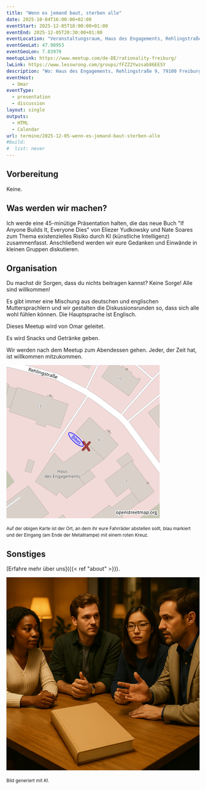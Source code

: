 ```yaml
---
title: "Wenn es jemand baut, sterben alle"
date: 2025-10-04T16:00:00+02:00
eventStart: 2025-12-05T18:00:00+01:00
eventEnd: 2025-12-05T20:30:00+01:00
eventLocation: "Veranstaltungsraum, Haus des Engagements, Rehlingstraße 9, 79100 Freiburg"
eventGeoLat: 47.98953
eventGeoLon: 7.83979
meetupLink: https://www.meetup.com/de-DE/rationality-freiburg/
lwLink: https://www.lesswrong.com/groups/fFZZ2Ywzsab86EESY
description: "Wo: Haus des Engagements, Rehlingstraße 9, 79100 Freiburg. Wann: Freitag, 5. Dezember 2025 um 18:00 Uhr MEZ."
eventHost:
  - Omar
eventType:
  - presentation
  - discussion
layout: single
outputs:
  - HTML
  - Calendar
url: termine/2025-12-05-wenn-es-jemand-baut-sterben-alle
#build:
#  list: never
---
```


## Vorbereitung

Keine.


## Was werden wir machen?

Ich werde eine 45-minütige Präsentation halten, die das neue Buch "If Anyone Builds It, Everyone Dies" von Eliezer Yudkowsky und Nate Soares zum Thema existenzielles Risiko durch KI (künstliche Intelligenz) zusammenfasst. Anschließend werden wir eure Gedanken und Einwände in kleinen Gruppen diskutieren.


## Organisation

Du machst dir Sorgen, dass du nichts beitragen kannst? Keine Sorge! Alle sind
willkommen!

Es gibt immer eine Mischung aus deutschen und englischen Muttersprachlern und
wir gestalten die Diskussionsrunden so, dass sich alle wohl fühlen können. Die
Hauptsprache ist Englisch.

Dieses Meetup wird von Omar geleitet.

Es wird Snacks und Getränke geben.

Wir werden nach dem Meetup zum Abendessen gehen. Jeder, der Zeit hat, ist
willkommen mitzukommen.

![Standort (Veranstaltungsraum, Haus des Engagements)](/images/hde-new-building-2.png)

<small>Auf der obigen Karte ist der Ort, an dem ihr eure Fahrräder abstellen
sollt, blau markiert und der Eingang (am Ende der Metallrampe) mit einem roten
Kreuz.</small>


## Sonstiges

[Erfahre mehr über uns]({{< ref "about" >}}).

![Eine nachdenkliche Gruppe von Menschen in tiefem Gespräch um einen Tisch mit einem Buch.](cover.png "Eine nachdenkliche Gruppe von Menschen in tiefem Gespräch um einen Tisch mit einem Buch.")

<small>Bild generiert mit _KI_.</small>